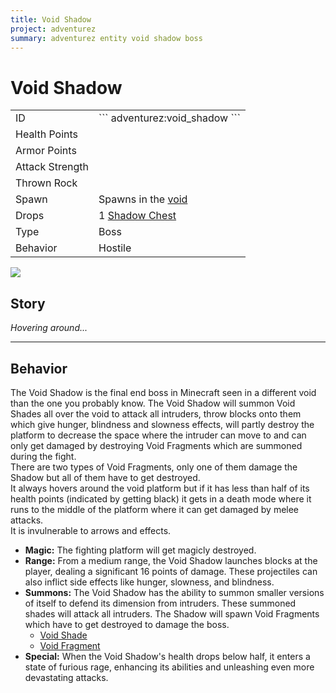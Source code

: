 ```yaml
---
title: Void Shadow
project: adventurez
summary: adventurez entity void shadow boss
---
```

# Void Shadow
<div class="main_table">
<div class="left_main_table">
<table class="left_table">
    <tbody>
        <tr>
            <td class="first-column">ID</td>
            <td class="second-column">
            ```
            adventurez:void_shadow
            ```
            </td>
        </tr>
        <tr id="linear-top">
            <td class="first-column">Health Points</td>
            <td class="second-column icon-element" icon-count="1000" icon-id="heart"></td>
        </tr>
        <tr id="linear-top">
            <td class="first-column">Armor Points</td>
            <td class="second-column icon-element" icon-count="1" icon-id="armor"></td>
        </tr>
        <tr id="linear-top">
            <td class="first-column">Attack Strength</td>
            <td class="second-column icon-element" icon-count="10" icon-id="melee" icon-exclusive></td>
        </tr>
        <tr id="linear-top">
            <td class="first-column">Thrown Rock</td>
            <td class="second-column icon-element" icon-count="16" icon-id="projectile" icon-exclusive></td>
        </tr>
        <tr id="linear-top">
            <td class="first-column">Spawn</td>
            <td class="second-column">Spawns in the <a href="/wiki/mods/VoidZ/Dimensions/Void">void</a></td>
        </tr>
        <tr id="linear-top">
            <td class="first-column">Drops</td>
            <td class="second-column icon-element" icon-count="100" icon-id="experience" icon-exclusive>1 <a href="/wiki/mods/AdventureZ/Blocks/Shadow_Chest" target="_blank">Shadow Chest</a></td>
        </tr>
        <tr id="linear-top">
            <td class="first-column">Type</td>
            <td class="second-column">Boss</td>
        </tr>
        <tr id="linear-top">
            <td class="first-column">Behavior</td>
            <td class="second-column">Hostile</td>
        </tr>
    </tbody>
</table>
</div>
    <img src="/wiki/assets/adventurez/entities/void_shadow.png" loading="lazy" class="right_img_table"/>
</div>

## Story

*Hovering around...*

---

## Behavior

The Void Shadow is the final end boss in Minecraft seen in a different void than the one you probably know.
The Void Shadow will summon Void Shades all over the void to attack all intruders, throw blocks onto them which give hunger, blindness and slowness effects, will partly destroy the platform to decrease the space where the intruder can move to and can only get damaged by destroying Void Fragments which are summoned during the fight.  
There are two types of Void Fragments, only one of them damage the Shadow but all of them have to get destroyed.  
It always hovers around the void platform but if it has less than half of its health points (indicated by getting black) it gets in a death mode where it runs to the middle of the platform where it can get damaged by melee attacks.  
It is invulnerable to arrows and effects.  

* **Magic:** The fighting platform will get magicly destroyed.
* **Range:** From a medium range, the Void Shadow launches blocks at the player, dealing a significant 16 points of damage. These projectiles can also inflict side effects like hunger, slowness, and blindness.
* **Summons:** The Void Shadow has the ability to summon smaller versions of itself to defend its dimension from intruders. These summoned shades will attack all intruders. The Shadow will spawn Void Fragments which have to get destroyed to damage the boss.
    * [Void Shade](/wiki/mods/AdventureZ/Entities/Void_Shade)
    * [Void Fragment](/wiki/mods/AdventureZ/Entities/Void_Fragment)
* **Special:** When the Void Shadow's health drops below half, it enters a state of furious rage, enhancing its abilities and unleashing even more devastating attacks.
